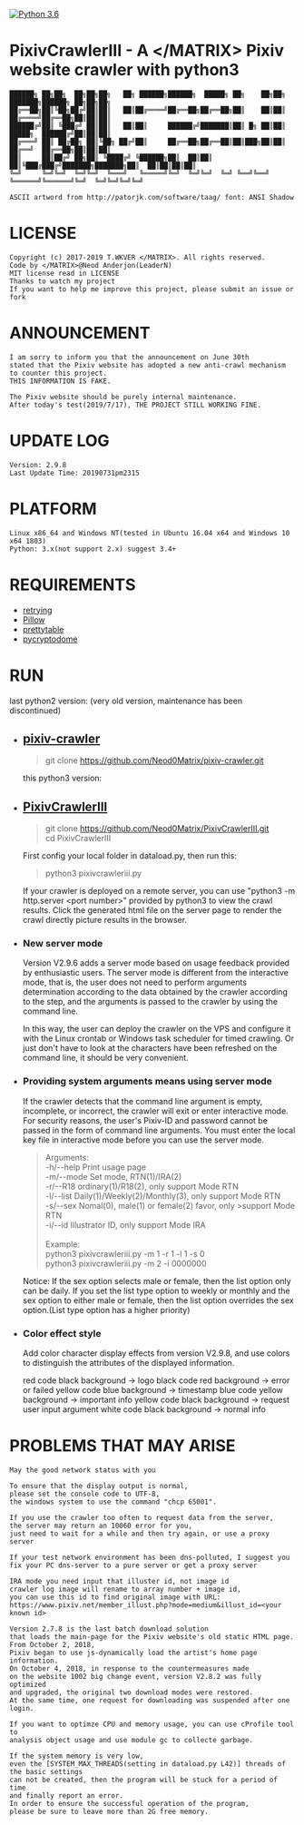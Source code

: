 
[![Python 3.6](https://img.shields.io/badge/Python-3.6-yellow.svg)](http://www.python.org/download/)

# PixivCrawlerIII - A \</MATRIX> Pixiv website crawler with python3
    
    ██████╗ ██╗██╗  ██╗██╗██╗   ██╗ ██████╗██████╗  █████╗ ██╗    ██╗██╗     ███████╗██████╗ ██╗██╗██╗
    ██╔══██╗██║╚██╗██╔╝██║██║   ██║██╔════╝██╔══██╗██╔══██╗██║    ██║██║     ██╔════╝██╔══██╗██║██║██║
    ██████╔╝██║ ╚███╔╝ ██║██║   ██║██║     ██████╔╝███████║██║ █╗ ██║██║     █████╗  ██████╔╝██║██║██║
    ██╔═══╝ ██║ ██╔██╗ ██║╚██╗ ██╔╝██║     ██╔══██╗██╔══██║██║███╗██║██║     ██╔══╝  ██╔══██╗██║██║██║
    ██║     ██║██╔╝ ██╗██║ ╚████╔╝ ╚██████╗██║  ██║██║  ██║╚███╔███╔╝███████╗███████╗██║  ██║██║██║██║
    ╚═╝     ╚═╝╚═╝  ╚═╝╚═╝  ╚═══╝   ╚═════╝╚═╝  ╚═╝╚═╝  ╚═╝ ╚══╝╚══╝ ╚══════╝╚══════╝╚═╝  ╚═╝╚═╝╚═╝╚═╝
                                                                                                  
    ASCII artword from http://patorjk.com/software/taag/ font: ANSI Shadow

# LICENSE

    Copyright (c) 2017-2019 T.WKVER </MATRIX>. All rights reserved.
    Code by </MATRIX>@Neod Anderjon(LeaderN)
    MIT license read in LICENSE
    Thanks to watch my project
    If you want to help me improve this project, please submit an issue or fork

# ANNOUNCEMENT

    I am sorry to inform you that the announcement on June 30th 
	stated that the Pixiv website has adopted a new anti-crawl mechanism to counter this project. 
	THIS INFORMATION IS FAKE. 
	
	The Pixiv website should be purely internal maintenance. 
	After today's test(2019/7/17), THE PROJECT STILL WORKING FINE.

# UPDATE LOG

    Version: 2.9.8
    Last Update Time: 20190731pm2315

# PLATFORM

    Linux x86_64 and Windows NT(tested in Ubuntu 16.04 x64 and Windows 10 x64 1803)
    Python: 3.x(not support 2.x) suggest 3.4+

# REQUIREMENTS

* [retrying](https://github.com/rholder/retrying)
* [Pillow](https://github.com/python-pillow/Pillow)
* [prettytable](https://pypi.org/project/PrettyTable/)
* [pycryptodome](https://github.com/Legrandin/pycryptodome)

# RUN

  last python2 version: (very old version, maintenance has been discontinued)

- ## [pixiv-crawler](https://github.com/Neod0Matrix/pixiv-crawler)

    >git clone https://github.com/Neod0Matrix/pixiv-crawler.git
    
    this python3 version:

- ## [PixivCrawlerIII](https://github.com/Neod0Matrix/PixivCrawlerIII)

    >git clone https://github.com/Neod0Matrix/PixivCrawlerIII.git \
    >cd PixivCrawlerIII

    First config your local folder in dataload.py, then run this:
    >python3 pixivcrawleriii.py

    If your crawler is deployed on a remote server, 
    you can use "python3 -m http.server \<port number>" provided by python3 
    to view the crawl results. 
    Click the generated html file on the server page to render 
    the crawl directly picture results in the browser. 

- ### New server mode

    Version V2.9.6 adds a server mode based on usage feedback provided by enthusiastic users.
    The server mode is different from the interactive mode, 
    that is, the user does not need to perform arguments determination 
    according to the data obtained by the crawler according to the step, 
    and the arguments is passed to the crawler by using the command line.

    In this way, the user can deploy the crawler on the VPS 
    and configure it with the Linux crontab or Windows task scheduler for timed crawling.
    Or just don't have to look at the characters have been refreshed on the command line, 
    it should be very convenient.

 - ### Providing system arguments means using server mode

    If the crawler detects that the command line argument is empty, incomplete, or incorrect, 
    the crawler will exit or enter interactive mode.
    For security reasons, the user's Pixiv-ID and password cannot be passed 
    in the form of command line arguments. 
    You must enter the local key file in interactive mode before you can use the server mode.

    > Arguments:\
    >-h/--help       Print usage page\
    >-m/--mode       Set mode, RTN(1)/IRA(2)\
    >-r/--R18        ordinary(1)/R18(2), only support Mode RTN\
    >-l/--list       Daily(1)/Weekly(2)/Monthly(3), only support Mode RTN\
    >-s/--sex        Nomal(0), male(1) or female(2) favor, only >support Mode RTN\
    >-i/--id         Illustrator ID, only support Mode IRA\
    >\
    >Example:\
    >python3 pixivcrawleriii.py -m 1 -r 1 -l 1 -s 0\
    >python3 pixivcrawleriii.py -m 2 -i 0000000

    Notice:
    If the sex option selects male or female, then the list option only can be daily.
    If you set the list type option to weekly or monthly and the sex option to either male or female,
    then the list option overrides the sex option.(List type option has a higher priority)

 - ### Color effect style
    
    Add color character display effects from version V2.9.8, 
    and use colors to distinguish the attributes of the displayed information.

    red code black background       -> logo
    black code red background       -> error or failed
    yellow code blue background     -> timestamp
    blue code yellow background     -> important info
    yellow code black background    -> request user input argument
    white code black background     -> normal info

# PROBLEMS THAT MAY ARISE

    May the good network status with you

    To ensure that the display output is normal, 
    please set the console code to UTF-8, 
    the windows system to use the command "chcp 65001".

    If you use the crawler too often to request data from the server, 
    the server may return an 10060 error for you, 
    just need to wait for a while and then try again, or use a proxy server
    
    If your test network environment has been dns-polluted, I suggest you 
    fix your PC dns-server to a pure server or get a proxy server
    
    IRA mode you need input that illuster id, not image id
    crawler log image will rename to array number + image id, 
    you can use this id to find original image with URL:
    https://www.pixiv.net/member_illust.php?mode=medium&illust_id=<your known id>

    Version 2.7.8 is the last batch download solution 
    that loads the main-page for the Pixiv website's old static HTML page.
    From October 2, 2018, 
    Pixiv began to use js-dynamically load the artist's home page information.
    On October 4, 2018, in response to the countermeasures made 
    on the website 1002 big change event, version V2.8.2 was fully optimized 
    and upgraded, the original two download modes were restored. 
    At the same time, one request for downloading was suspended after one login.

    If you want to optimze CPU and memory usage, you can use cProfile tool to 
    analysis object usage and use module gc to collecte garbage.

    If the system memory is very low, 
    even the [SYSTEM_MAX_THREADS(setting in dataload.py L42)] threads of the basic settings 
    can not be created, then the program will be stuck for a period of time 
    and finally report an error.
    In order to ensure the successful operation of the program, 
    please be sure to leave more than 2G free memory.
